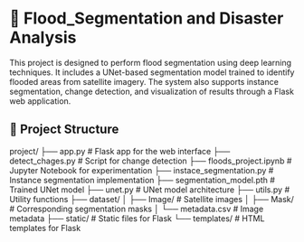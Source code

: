 # 🌊 Flood_Segmentation and Disaster Analysis

This project is designed to perform flood segmentation using deep learning techniques. It includes a UNet-based segmentation model trained to identify flooded areas from satellite imagery. The system also supports instance segmentation, change detection, and visualization of results through a Flask web application.


## 📁 Project Structure

project/
├── app.py # Flask app for the web interface
├── detect_chages.py # Script for change detection
├── floods_project.ipynb # Jupyter Notebook for experimentation
├── instace_segmentation.py # Instance segmentation implementation
├── segmentation_model.pth # Trained UNet model
├── unet.py # UNet model architecture
├── utils.py # Utility functions
├── dataset/
│ ├── Image/ # Satellite images
│ ├── Mask/ # Corresponding segmentation masks
│ └── metadata.csv # Image metadata
├── static/ # Static files for Flask
└── templates/ # HTML templates for Flask
